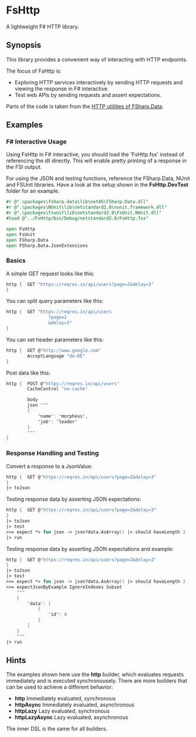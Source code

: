 # FsHttp

A lightweight F# HTTP library.

## Synopsis

This library provides a convenient way of interacting with HTTP endpoints.

The focus of FsHttp is:

* Exploring HTTP services interactively by sending HTTP requests and viewing the response in F# interactive.
* Test web APIs by sending requests and assert expectations.

Parts of the code is taken from the [HTTP utilities of FSharp.Data](http://fsharp.github.io/FSharp.Data/library/Http.html).

## Examples

### F# Interactive Usage

Using FsHttp in F# interactive, you should load the 'FsHttp.fsx' instead of referencing the dll directly. This will enable pretty printing of a response in the FSI output.

For using the JSON and testing functions, reference the FSharp.Data, NUnit and FSUnit libraries. Have a look at the setup shown in the **FsHttp.DevTest** folder for an example.

```fsharp
#r @".\packages\fsharp.data\lib\net45\FSharp.Data.dll"
#r @".\packages\NUnit\lib\netstandard2.0\nunit.framework.dll"
#r @".\packages\fsunit\lib\netstandard2.0\FsUnit.NUnit.dll"
#load @"../FsHttp/bin/Debug/netstandard2.0/FsHttp.fsx"

open FsHttp
open FsUnit
open FSharp.Data
open FSharp.Data.JsonExtensions
```

### Basics

A simple GET request looks like this:

```fsharp
http {  GET "https://reqres.in/api/users?page=2&delay=3"
}
```

You can split query parameters like this:

```fsharp
http {  GET "https://reqres.in/api/users
                ?page=2
                &delay=3"
}
```

You can set header parameters like this:

```fsharp
http {  GET @"http://www.google.com"
        AcceptLanguage "de-DE"
}
```

Post data like this:

```fsharp
http {  POST @"https://reqres.in/api/users"
        CacheControl "no-cache"

        body
        json """
        {
            "name": "morpheus",
            "job": "leader"
        }
        """
}
```

### Response Handling and Testing

Convert a response to a JsonValue:

```fsharp
http {  GET @"https://reqres.in/api/users?page=2&delay=3"
}
|> toJson
```

Testing response data by asserting JSON expectations:

```fsharp
http {  GET @"https://reqres.in/api/users?page=2&delay=3"
}
|> toJson
|> test
>>= expect *> fun json -> json?data.AsArray() |> should haveLength 3
|> run
```

Testing response data by asserting JSON expectations and example:

```fsharp
http {  GET @"https://reqres.in/api/users?page=2&delay=3"
}
|> toJson
|> test
>>= expect *> fun json -> json?data.AsArray() |> should haveLength 3
>>= expectJsonByExample IgnoreIndexes Subset
    """
    {
        "data": [
            {
                "id": 4
            }
        ]
    }
    """
|> run
```

## Hints

The examples shown here use the **http** builder, which evaluates requests immediately and is executed synchronousely. There are more builders that can be used to achieve a different behavior:

* **http** Immediately evaluated, synchronous
* **httpAsync** Immediately evaluated, asynchronous
* **httpLazy** Lazy evaluated, synchronous
* **httpLazyAsync** Lazy evaluated, asynchronous

The inner DSL is the same for all builders.
